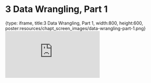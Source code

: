 # 3 Data Wrangling, Part 1
 
{type: iframe, title:3 Data Wrangling, Part 1, width:800, height:600, poster:resources/chapt_screen_images/data-wrangling-part-1.png}
![](https://hutchdatascience.org/Intro_to_Python/data-wrangling-part-1.html)
 

 
